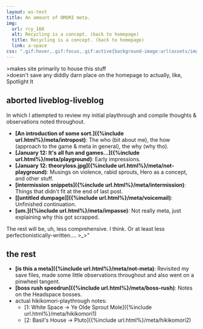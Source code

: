 ```yaml
---
layout: ws-text
title: An amount of OMORI meta.
img:
  url: rcy_160
  alt: Recycling is a concept. (back to homepage)
  title: Recycling is a concept. (back to homepage)
  link: a-space
css: ".gif:hover,.gif:focus,.gif:active{background-image:url(assets/img/rcy_160.gif);} .box h2{font-size:1.15em; font-weight:bold;} #pg-img{padding-bottom:.5em;} #metanav{display:none;}"
---
```

&gt;makes site primarily to house this stuff  
&gt;doesn't save any diddly darn place on the homepage to actually, like, Spotlight It

## aborted liveblog-liveblog
In which I attempted to review my initial playthrough and compile thoughts & observations noted throughout.
- <b>[An introduction of some sort.]({%include url.html%}/meta/intropost)</b>: The who (bit about me), the how (approach to the game & meta in general), the why (why tho).
- <b>[January 12: It's all fun and games...]({%include url.html%}/meta/playground)</b>: Early impressions.
- <b>[January 12: theoryloss.jpg]({%include url.html%}/meta/not-playground)</b>: Musings on violence, rabid sprouts, Hero as a concept, and other stuff.
- <b>[intermission snippets]({%include url.html%}/meta/intermission)</b>: Things that didn't fit at the end of last post.
- <b>[[untitled dumpage]]({%include url.html%}/meta/voicemail)</b>: Unfinished continuation.
- <b>[um.]({%include url.html%}/meta/impasse)</b>: Not really meta, just explaining why this got scrapped.

The rest will be, uh, less comprehensive. I think. Or at least less perfectionistically-written.... >\_>\"

## the rest
- <b>[is this a meta]({%include url.html%}/meta/not-meta)</b>: Revisited my save files, made some little observations throughout and also went on a pinwheel tangent.
- <b>[boss rush speedrun]({%include url.html%}/meta/boss-rush)</b>: Notes on the Headspace bosses.
- <span id="hk">actual hikikomori-playthrough notes:</span>
	- [1: White Space → Ye Olde Sprout Mole]({%include url.html%}/meta/hikikomori1)
	- [2: Basil's House → Pluto]({%include url.html%}/meta/hikikomori2)